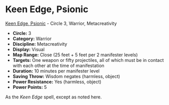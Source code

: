 # Keen Edge, Psionic

[Keen Edge, Psionic](/Psionics/K/KeenEdgePsionic.md) - Circle 3, Warrior, Metacreativity

- **Circle:** 3
- **Category:** Warrior
- **Discipline:** Metacreativity
- **Display:** Visual
- **Map Range:** Close (25 feet + 5 feet per 2 manifester levels)
- **Targets:** One weapon or fifty projectiles, all of which must be in contact with each other at the time of manifestation
- **Duration:** 10 minutes per manifester level
- **Saving Throw:** Wisdom negates (harmless, object)
- **Power Resistance:** Yes (harmless, object)
- **Power Points:** 5

As the *Keen Edge* spell, except as noted here.
